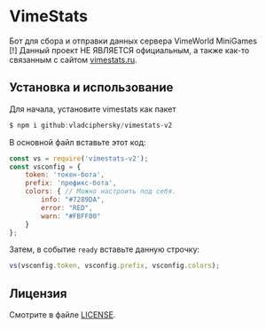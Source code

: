 # VimeStats
Бот для сбора и отправки данных сервера VimeWorld MiniGames<br>
[!] Данный проект НЕ ЯВЛЯЕТСЯ официальным, а также как-то связанным с сайтом [vimestats.ru](https://vimestats.ru).

## Установка и использование
Для начала, установите vimestats как пакет
```js
$ npm i github:vladciphersky/vimestats-v2
```
В основной файл вставьте этот код:
```js
const vs = require('vimestats-v2');
const vsconfig = {
    token: 'токен-бота',
    prefix: 'префикс-бота',
    colors: { // Можно настроить под себя.
        info: "#7289DA",
        error: "RED",
        warn: "#FBFF00"
    }
};
```
Затем, в событие `ready` вставьте данную строчку:
```js
vs(vsconfig.token, vsconfig.prefix, vsconfig.colors);
```

## Лицензия
Смотрите в файле [LICENSE](https://github.com/vladciphersky/vimestats-v2/blob/master/LICENSE).